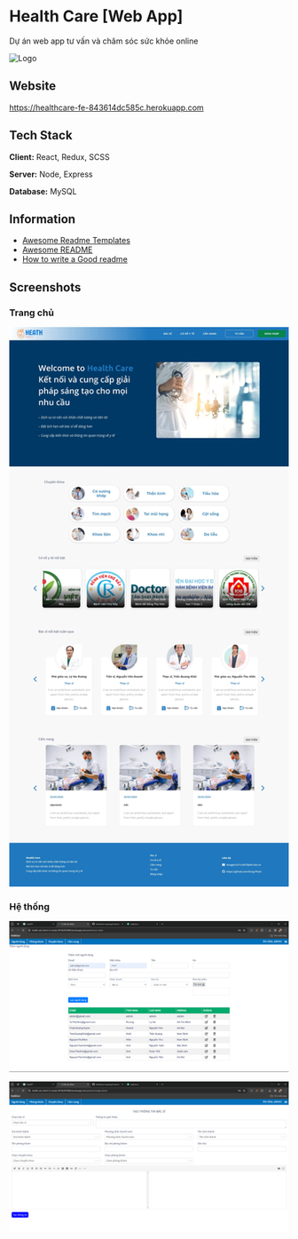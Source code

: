 
# Health Care [Web App]

Dự án web app tư vấn và chăm sóc sức khỏe online 


![Logo](https://health-care-nhom-6-reactjs-9016b2b9348b.herokuapp.com/static/media/logo.7ee83d6d.svg)


## Website

https://healthcare-fe-843614dc585c.herokuapp.com

## Tech Stack

**Client:** React, Redux, SCSS

**Server:** Node, Express

**Database:** MySQL




## Information

 - [Awesome Readme Templates](https://awesomeopensource.com/project/elangosundar/awesome-README-templates)
 - [Awesome README](https://github.com/matiassingers/awesome-readme)
 - [How to write a Good readme](https://bulldogjob.com/news/449-how-to-write-a-good-readme-for-your-github-project)


## Screenshots
### Trang chủ
![App Screenshot](https://github.com/Dung-Pham/HealthCare-img/blob/main/img/ScreenApp/healthcare-homepage.jpg?raw=true)


### Hệ thống 

![App Screenshot](https://github.com/Dung-Pham/HealthCare-img/blob/main/img/ScreenApp/Screenshot%202024-03-22%20203830.png?raw=true)


![App Screenshot](https://github.com/Dung-Pham/HealthCare-img/blob/main/img/ScreenApp/Screenshot%202024-03-22%20203902.png?raw=true)
